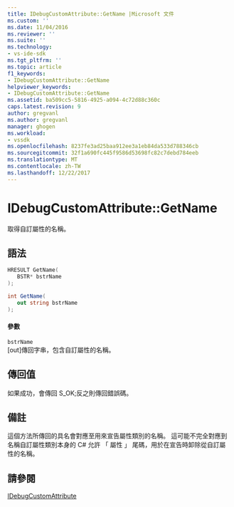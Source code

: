 ```yaml
---
title: IDebugCustomAttribute::GetName |Microsoft 文件
ms.custom: ''
ms.date: 11/04/2016
ms.reviewer: ''
ms.suite: ''
ms.technology:
- vs-ide-sdk
ms.tgt_pltfrm: ''
ms.topic: article
f1_keywords:
- IDebugCustomAttribute::GetName
helpviewer_keywords:
- IDebugCustomAttribute::GetName
ms.assetid: ba509cc5-5816-4925-a094-4c72d88c360c
caps.latest.revision: 9
author: gregvanl
ms.author: gregvanl
manager: ghogen
ms.workload:
- vssdk
ms.openlocfilehash: 8237fe3ad25baa912ee3a1eb84da533d788346cb
ms.sourcegitcommit: 32f1a690fc445f9586d53698fc82c7debd784eeb
ms.translationtype: MT
ms.contentlocale: zh-TW
ms.lasthandoff: 12/22/2017
---
```

# <a name="idebugcustomattributegetname"></a>IDebugCustomAttribute::GetName
取得自訂屬性的名稱。  
  
## <a name="syntax"></a>語法  
  
```cpp  
HRESULT GetName(   
   BSTR* bstrName  
);  
```  
  
```csharp  
int GetName(  
   out string bstrName  
);  
```  
  
#### <a name="parameters"></a>參數  
 `bstrName`  
 [out]傳回字串，包含自訂屬性的名稱。  
  
## <a name="return-value"></a>傳回值  
 如果成功，會傳回 S_OK;反之則傳回錯誤碼。  
  
## <a name="remarks"></a>備註  
 這個方法所傳回的具名會對應至用來宣告屬性類別的名稱。 這可能不完全對應到名稱自訂屬性類別本身的 C# 允許 「 屬性 」 尾碼，用於在宣告時卸除從自訂屬性的名稱。  
  
## <a name="see-also"></a>請參閱  
 [IDebugCustomAttribute](../../../extensibility/debugger/reference/idebugcustomattribute.md)